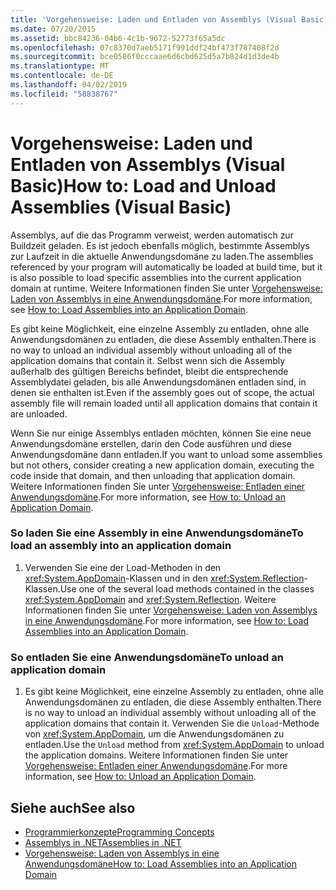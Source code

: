 ```yaml
---
title: 'Vorgehensweise: Laden und Entladen von Assemblys (Visual Basic)'
ms.date: 07/20/2015
ms.assetid: bbc84236-04b6-4c1b-9672-52773f65a5dc
ms.openlocfilehash: 07c8370d7aeb5171f991ddf24bf473f787408f2d
ms.sourcegitcommit: bce0586f0cccaae6d6cbd625d5a7b824d1d3de4b
ms.translationtype: MT
ms.contentlocale: de-DE
ms.lasthandoff: 04/02/2019
ms.locfileid: "58838767"
---
```

# <a name="how-to-load-and-unload-assemblies-visual-basic"></a><span data-ttu-id="f05f4-102">Vorgehensweise: Laden und Entladen von Assemblys (Visual Basic)</span><span class="sxs-lookup"><span data-stu-id="f05f4-102">How to: Load and Unload Assemblies (Visual Basic)</span></span>
<span data-ttu-id="f05f4-103">Assemblys, auf die das Programm verweist, werden automatisch zur Buildzeit geladen. Es ist jedoch ebenfalls möglich, bestimmte Assemblys zur Laufzeit in die aktuelle Anwendungsdomäne zu laden.</span><span class="sxs-lookup"><span data-stu-id="f05f4-103">The assemblies referenced by your program will automatically be loaded at build time, but it is also possible to load specific assemblies into the current application domain at runtime.</span></span> <span data-ttu-id="f05f4-104">Weitere Informationen finden Sie unter [Vorgehensweise: Laden von Assemblys in eine Anwendungsdomäne](../../../../framework/app-domains/how-to-load-assemblies-into-an-application-domain.md).</span><span class="sxs-lookup"><span data-stu-id="f05f4-104">For more information, see [How to: Load Assemblies into an Application Domain](../../../../framework/app-domains/how-to-load-assemblies-into-an-application-domain.md).</span></span>  
  
 <span data-ttu-id="f05f4-105">Es gibt keine Möglichkeit, eine einzelne Assembly zu entladen, ohne alle Anwendungsdomänen zu entladen, die diese Assembly enthalten.</span><span class="sxs-lookup"><span data-stu-id="f05f4-105">There is no way to unload an individual assembly without unloading all of the application domains that contain it.</span></span> <span data-ttu-id="f05f4-106">Selbst wenn sich die Assembly außerhalb des gültigen Bereichs befindet, bleibt die entsprechende Assemblydatei geladen, bis alle Anwendungsdomänen entladen sind, in denen sie enthalten ist.</span><span class="sxs-lookup"><span data-stu-id="f05f4-106">Even if the assembly goes out of scope, the actual assembly file will remain loaded until all application domains that contain it are unloaded.</span></span>  
  
 <span data-ttu-id="f05f4-107">Wenn Sie nur einige Assemblys entladen möchten, können Sie eine neue Anwendungsdomäne erstellen, darin den Code ausführen und diese Anwendungsdomäne dann entladen.</span><span class="sxs-lookup"><span data-stu-id="f05f4-107">If you want to unload some assemblies but not others, consider creating a new application domain, executing the code inside that domain, and then unloading that application domain.</span></span> <span data-ttu-id="f05f4-108">Weitere Informationen finden Sie unter [Vorgehensweise: Entladen einer Anwendungsdomäne](../../../../framework/app-domains/how-to-unload-an-application-domain.md).</span><span class="sxs-lookup"><span data-stu-id="f05f4-108">For more information, see [How to: Unload an Application Domain](../../../../framework/app-domains/how-to-unload-an-application-domain.md).</span></span>  
  
### <a name="to-load-an-assembly-into-an-application-domain"></a><span data-ttu-id="f05f4-109">So laden Sie eine Assembly in eine Anwendungsdomäne</span><span class="sxs-lookup"><span data-stu-id="f05f4-109">To load an assembly into an application domain</span></span>  
  
1.  <span data-ttu-id="f05f4-110">Verwenden Sie eine der Load-Methoden in den <xref:System.AppDomain>-Klassen und in den <xref:System.Reflection>-Klassen.</span><span class="sxs-lookup"><span data-stu-id="f05f4-110">Use one of the several load methods contained in the classes <xref:System.AppDomain> and <xref:System.Reflection>.</span></span> <span data-ttu-id="f05f4-111">Weitere Informationen finden Sie unter [Vorgehensweise: Laden von Assemblys in eine Anwendungsdomäne](../../../../framework/app-domains/how-to-load-assemblies-into-an-application-domain.md).</span><span class="sxs-lookup"><span data-stu-id="f05f4-111">For more information, see [How to: Load Assemblies into an Application Domain](../../../../framework/app-domains/how-to-load-assemblies-into-an-application-domain.md).</span></span>  
  
### <a name="to-unload-an-application-domain"></a><span data-ttu-id="f05f4-112">So entladen Sie eine Anwendungsdomäne</span><span class="sxs-lookup"><span data-stu-id="f05f4-112">To unload an application domain</span></span>  
  
1.  <span data-ttu-id="f05f4-113">Es gibt keine Möglichkeit, eine einzelne Assembly zu entladen, ohne alle Anwendungsdomänen zu entladen, die diese Assembly enthalten.</span><span class="sxs-lookup"><span data-stu-id="f05f4-113">There is no way to unload an individual assembly without unloading all of the application domains that contain it.</span></span> <span data-ttu-id="f05f4-114">Verwenden Sie die `Unload`-Methode von <xref:System.AppDomain>, um die Anwendungsdomänen zu entladen.</span><span class="sxs-lookup"><span data-stu-id="f05f4-114">Use the `Unload` method from <xref:System.AppDomain> to unload the application domains.</span></span> <span data-ttu-id="f05f4-115">Weitere Informationen finden Sie unter [Vorgehensweise: Entladen einer Anwendungsdomäne](../../../../framework/app-domains/how-to-unload-an-application-domain.md).</span><span class="sxs-lookup"><span data-stu-id="f05f4-115">For more information, see [How to: Unload an Application Domain](../../../../framework/app-domains/how-to-unload-an-application-domain.md).</span></span>  
  
## <a name="see-also"></a><span data-ttu-id="f05f4-116">Siehe auch</span><span class="sxs-lookup"><span data-stu-id="f05f4-116">See also</span></span>

- [<span data-ttu-id="f05f4-117">Programmierkonzepte</span><span class="sxs-lookup"><span data-stu-id="f05f4-117">Programming Concepts</span></span>](../../../../visual-basic/programming-guide/concepts/index.md)
- [<span data-ttu-id="f05f4-118">Assemblys in .NET</span><span class="sxs-lookup"><span data-stu-id="f05f4-118">Assemblies in .NET</span></span>](../../../../standard/assembly/index.md)
- [<span data-ttu-id="f05f4-119">Vorgehensweise: Laden von Assemblys in eine Anwendungsdomäne</span><span class="sxs-lookup"><span data-stu-id="f05f4-119">How to: Load Assemblies into an Application Domain</span></span>](../../../../framework/app-domains/how-to-load-assemblies-into-an-application-domain.md)
